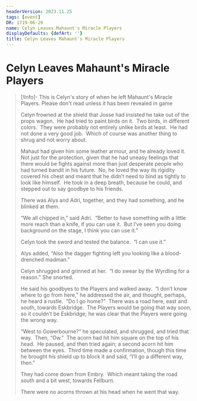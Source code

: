 ```yaml
---
headerVersion: 2023.11.25
tags: [event]
DR: 1719-06-29
name: Celyn Leaves Mahaunt's Miracle Players
displayDefaults: {defArt: ''}
title: Celyn Leaves Mahaunt's Miracle Players
---
```

# Celyn Leaves Mahaunt's Miracle Players

> [!Info]- This is Celyn's story of when he left Mahaunt's Miracle Players. Please don't read unless it has been revealed in game
> 
> Celyn frowned at the shield that Josse had insisted he take out of the props wagon.  He had tried to paint birds on it.  Two birds, in different colors.  They were probably not entirely unlike birds at least.  He had not done a very good job.  Which of course was another thing to shrug and not worry about.  
> 
>Mahaut had given him some leather armour, and he already loved it.  Not just for the protection, given that he had uneasy feelings that there would be fights against more than just desperate people who had turned bandit in his future.  No, he loved the way its rigidity covered his chest and meant that he didn’t need to bind as tightly to look like himself.  He took in a deep breath, because he could, and stepped out to say goodbye to his friends.  
>
>There was Alys and Adri, together, and they had something, and he blinked at them.  
>
>“We all chipped in,” said Adri.  “Better to have something with a little more reach than a knife, if you can use it.  But I’ve seen you doing background on the stage, I think you can use it.”  
>
>Celyn took the sword and tested the balance.  “I can use it.”  
>
>Alys added, “Also the dagger fighting left you looking like a blood-drenched madman.”  
>
>Celyn shrugged and grinned at her.  “I do swear by the Wyrdling for a reason.”  She snorted.  
>
>He said his goodbyes to the Players and walked away.  “I don’t know where to go from here,” he addressed the air, and thought, perhaps, he heard a rustle.  “Do I go home?”  There was a road here, east and south, towards Eskbridge.  The Players would be going that way soon, so it couldn’t be Eskbridge; he was clear that the Players were going the wrong way.  
>
>“West to Gowerbourne?” he speculated, and shrugged, and tried that way.  Then, “Ow.”  The acorn had hit him square on the top of his head.  He paused, and then tried again; a second acorn hit him between the eyes.  Third time made a confirmation, though this time he brought his shield up to block it and said, “I’ll go a different way, then.”  
>
>They had come down from Embry.  Which meant taking the road south and a bit west, towards Fellburn.  
>
>There were no acorns thrown at his head when he went that way.